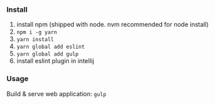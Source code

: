 ### Install

1. install npm (shipped with node. nvm recommended for node install)
1. `npm i -g yarn`
1. `yarn install`
1. `yarn global add eslint`
1. `yarn global add gulp`
1. install eslint plugin in intellij

### Usage
Build & serve web application:  `gulp`


